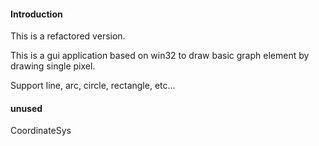 #### Introduction
This is a refactored version.

This is a gui application based on win32 to draw basic graph element by drawing single pixel.

Support line, arc, circle, rectangle, etc...



#### unused

CoordinateSys
